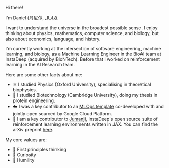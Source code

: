 Hi there! 

I'm Daniel (丹尼尔, دانیال).

I want to understand the universe in the broadest possible sense. I enjoy thinking about physics, mathematics, computer science, and biology, but also about economics, language, and history. 

I'm currently working at the intersection of software engineering, machine learning, and biology, as a Machine Learning Engineer in the BioAI team at InstaDeep (acquired by BioNTech). Before that I worked on reinforcement learning in the AI Research team.

Here are some other facts about me:
- ⚛️ I studied Physics (Oxford University), specialising in theoretical biophysics. 
- 🧬 I studied Biotechnology (Cambridge University), doing my thesis in protein engineering. 
- ☁️ I was a key contributor to an [MLOps template](https://github.com/GoogleCloudPlatform/vertex-pipelines-end-to-end-samples) co-developed with and jointly open sourced by Google Cloud Platform. 
- 🦁 I am a key contributor to [Jumanji](https://github.com/instadeepai/jumanji), InstaDeep's open source suite of reinforcement learning environments written in JAX. You can find the arXiv preprint [here](https://arxiv.org/abs/2306.09884). 

My core values are:
- 🌱 First principles thinking
- 🧠 Curiosity
- 🙌 Humility

<!---
dluo96/dluo96 is a ✨ special ✨ repository because its `README.md` (this file) appears on your GitHub profile.
You can click the Preview link to take a look at your changes.
--->
